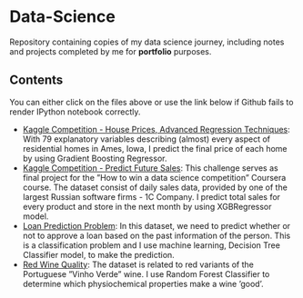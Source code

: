 # Data-Science
Repository containing copies of my data science journey, including notes and projects completed by me for **portfolio** purposes.

## Contents
You can either click on the files above or use the link below if Github fails to render IPython notebook correctly.
- [Kaggle Competition - House Prices, Advanced Regression Techniques](https://nbviewer.jupyter.org/github/ramadianri/Data-Science/blob/master/house_prices.ipynb): With 79 explanatory variables describing (almost) every aspect of residential homes in Ames, Iowa, I predict the final price of each home by using Gradient Boosting Regressor.
- [Kaggle Competition - Predict Future Sales](https://nbviewer.jupyter.org/github/ramadianri/Data-Science/blob/master/predict_future_sales.ipynb): This challenge serves as final project for the ”How to win a data science competition” Coursera course. The dataset consist of daily sales data, provided by one of the largest Russian software firms - 1C Company. I predict total sales for every product and store in the next month by using XGBRegressor model.
- [Loan Prediction Problem](https://nbviewer.jupyter.org/github/ramadianri/Data-Science/blob/master/loan_prediction_problem.ipynb): In this dataset, we need to predict whether or not to approve a loan based on the past information of the person. This is a classification problem and I use machine learning, Decision Tree Classifier model, to make the prediction.
- [Red Wine Quality](https://nbviewer.jupyter.org/github/ramadianri/Data-Science/blob/master/red_wine_quality.ipynb): The dataset is related to red variants of the Portuguese ”Vinho Verde” wine. I use Random Forest Classifier to determine which physiochemical properties make a wine ’good’.
